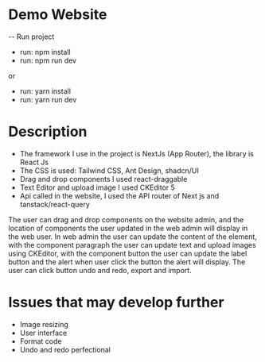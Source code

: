 # Demo Website

-- Run project

- run: npm install
- run: npm run dev

or

- run: yarn install
- run: yarn run dev

# Description

- The framework I use in the project is NextJs (App Router), the library is React Js
- The CSS is used: Tailwind CSS, Ant Design, shadcn/UI
- Drag and drop components I used react-draggable
- Text Editor and upload image I used CKEditor 5
- Api called in the website, I used the API router of Next js and tanstack/react-query

The user can drag and drop components on the website admin, and the location of components the user updated in the web admin will display in the web user. In web admin the user can update the content of the element, with the component paragraph the user can update text and upload images using CKEditor, with the component button the user can update the label button and the alert when user click the button the alert will display. The user can click button undo and redo, export and import.

# Issues that may develop further

- Image resizing
- User interface
- Format code
- Undo and redo perfectional
